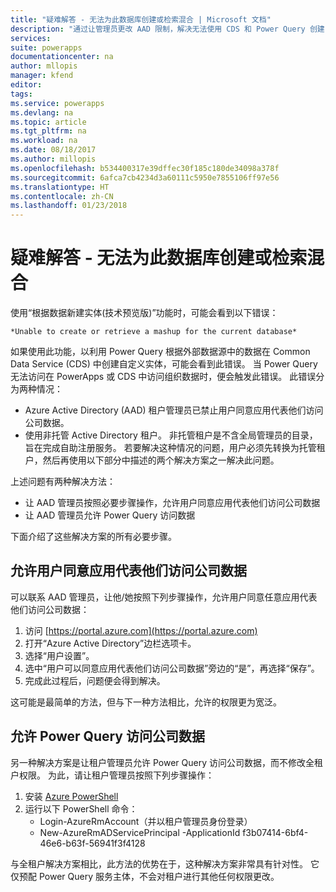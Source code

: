 ```yaml
---
title: "疑难解答 - 无法为此数据库创建或检索混合 | Microsoft 文档"
description: "通过让管理员更改 AAD 限制，解决无法使用 CDS 和 Power Query 创建自定义实体的问题。"
services: 
suite: powerapps
documentationcenter: na
author: mllopis
manager: kfend
editor: 
tags: 
ms.service: powerapps
ms.devlang: na
ms.topic: article
ms.tgt_pltfrm: na
ms.workload: na
ms.date: 08/18/2017
ms.author: millopis
ms.openlocfilehash: b534400317e39dffec30f185c180de34098a378f
ms.sourcegitcommit: 6afca7cb4234d3a60111c5950e7855106ff97e56
ms.translationtype: HT
ms.contentlocale: zh-CN
ms.lasthandoff: 01/23/2018
---
```

# <a name="troubleshooting---unable-to-create-or-retrieve-a-mashup-for-this-database"></a>疑难解答 - 无法为此数据库创建或检索混合
使用“根据数据新建实体(技术预览版)”功能时，可能会看到以下错误：

    *Unable to create or retrieve a mashup for the current database*

如果使用此功能，以利用 Power Query 根据外部数据源中的数据在 Common Data Service (CDS) 中创建自定义实体，可能会看到此错误。 当 Power Query 无法访问在 PowerApps 或 CDS 中访问组织数据时，便会触发此错误。 此错误分为两种情况：

* Azure Active Directory (AAD) 租户管理员已禁止用户同意应用代表他们访问公司数据。
* 使用非托管 Active Directory 租户。 非托管租户是不含全局管理员的目录，旨在完成自助注册服务。 若要解决这种情况的问题，用户必须先转换为托管租户，然后再使用以下部分中描述的两个解决方案之一解决此问题。

上述问题有两种解决方法：

* 让 AAD 管理员按照必要步骤操作，允许用户同意应用代表他们访问公司数据
* 让 AAD 管理员允许 Power Query 访问数据

下面介绍了这些解决方案的所有必要步骤。

## <a name="allowing-users-to-give-apps-consent-to-access-company-data"></a>允许用户同意应用代表他们访问公司数据

可以联系 AAD 管理员，让他/她按照下列步骤操作，允许用户同意任意应用代表他们访问公司数据：

1. 访问 [https://portal.azure.com](https://portal.azure.com)
2. 打开“Azure Active Directory”边栏选项卡。
3. 选择“用户设置”。
4. 选中“用户可以同意应用代表他们访问公司数据”旁边的“是”，再选择“保存”。
5. 完成此过程后，问题便会得到解决。

这可能是最简单的方法，但与下一种方法相比，允许的权限更为宽泛。

## <a name="allowing-power-query-to-access-company-data"></a>允许 Power Query 访问公司数据
另一种解决方案是让租户管理员允许 Power Query 访问公司数据，而不修改全租户权限。 为此，请让租户管理员按照下列步骤操作：

1. 安装 [Azure PowerShell](https://docs.microsoft.com/powershell/azure/install-azurerm-ps)
2. 运行以下 PowerShell 命令：
   * Login-AzureRmAccount（并以租户管理员身份登录）
   * New-AzureRmADServicePrincipal -ApplicationId f3b07414-6bf4-46e6-b63f-56941f3f4128

与全租户解决方案相比，此方法的优势在于，这种解决方案非常具有针对性。 它仅预配 Power Query 服务主体，不会对租户进行其他任何权限更改。

